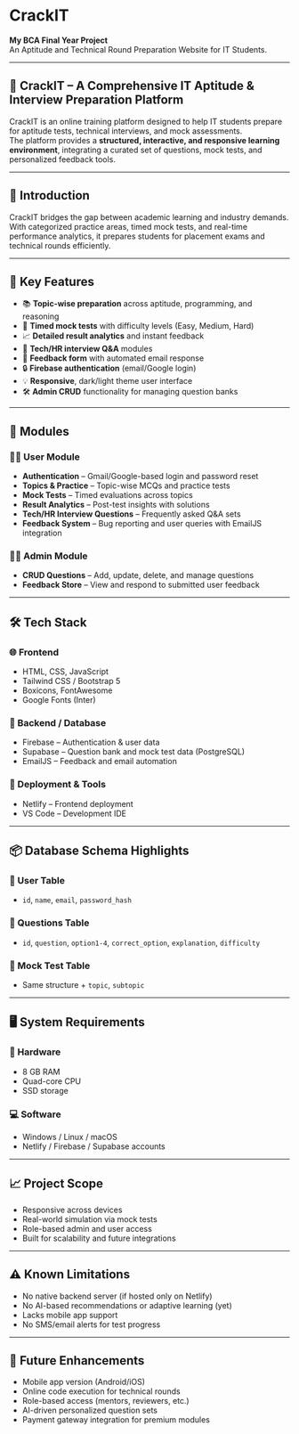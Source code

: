 # CrackIT

**My BCA Final Year Project**  
An Aptitude and Technical Round Preparation Website for IT Students.

---

## 💼 CrackIT – A Comprehensive IT Aptitude & Interview Preparation Platform

CrackIT is an online training platform designed to help IT students prepare for aptitude tests, technical interviews, and mock assessments.  
The platform provides a **structured, interactive, and responsive learning environment**, integrating a curated set of questions, mock tests, and personalized feedback tools.

---

## 🚀 Introduction

CrackIT bridges the gap between academic learning and industry demands.  
With categorized practice areas, timed mock tests, and real-time performance analytics, it prepares students for placement exams and technical rounds efficiently.

---

## 🎯 Key Features

- 📚 **Topic-wise preparation** across aptitude, programming, and reasoning  
- 🧠 **Timed mock tests** with difficulty levels (Easy, Medium, Hard)  
- 📈 **Detailed result analytics** and instant feedback  
- 🤖 **Tech/HR interview Q&A** modules  
- 📝 **Feedback form** with automated email response  
- 🔒 **Firebase authentication** (email/Google login)  
- 💡 **Responsive**, dark/light theme user interface  
- 🛠️ **Admin CRUD** functionality for managing question banks  

---

## 🧩 Modules

### 👨‍🎓 User Module

- **Authentication** – Gmail/Google-based login and password reset  
- **Topics & Practice** – Topic-wise MCQs and practice tests  
- **Mock Tests** – Timed evaluations across topics  
- **Result Analytics** – Post-test insights with solutions  
- **Tech/HR Interview Questions** – Frequently asked Q&A sets  
- **Feedback System** – Bug reporting and user queries with EmailJS integration  

### 👨‍💼 Admin Module

- **CRUD Questions** – Add, update, delete, and manage questions  
- **Feedback Store** – View and respond to submitted user feedback  

---

## 🛠️ Tech Stack

### 🌐 Frontend

- HTML, CSS, JavaScript  
- Tailwind CSS / Bootstrap 5  
- Boxicons, FontAwesome  
- Google Fonts (Inter)  

### 🔗 Backend / Database

- Firebase – Authentication & user data  
- Supabase – Question bank and mock test data (PostgreSQL)  
- EmailJS – Feedback and email automation  

### 🚀 Deployment & Tools

- Netlify – Frontend deployment  
- VS Code – Development IDE  

---

## 📦 Database Schema Highlights

### 🔐 User Table

- `id`, `name`, `email`, `password_hash`

### 🧾 Questions Table

- `id`, `question`, `option1-4`, `correct_option`, `explanation`, `difficulty`

### 📝 Mock Test Table

- Same structure + `topic`, `subtopic`

---

## 🖥️ System Requirements

### 🧰 Hardware

- 8 GB RAM  
- Quad-core CPU  
- SSD storage  

### 💻 Software

- Windows / Linux / macOS  
- Netlify / Firebase / Supabase accounts  

---

## 📈 Project Scope

- Responsive across devices  
- Real-world simulation via mock tests  
- Role-based admin and user access  
- Built for scalability and future integrations  

---

## ⚠️ Known Limitations

- No native backend server (if hosted only on Netlify)  
- No AI-based recommendations or adaptive learning (yet)  
- Lacks mobile app support  
- No SMS/email alerts for test progress  

---

## 🔮 Future Enhancements

- Mobile app version (Android/iOS)  
- Online code execution for technical rounds  
- Role-based access (mentors, reviewers, etc.)  
- AI-driven personalized question sets  
- Payment gateway integration for premium modules  
